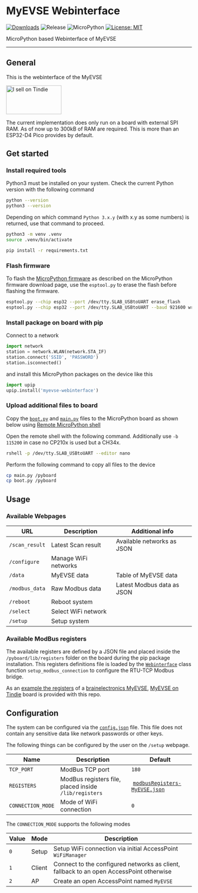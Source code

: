 # MyEVSE Webinterface

[![Downloads](https://pepy.tech/badge/myevse-webinterface)](https://pepy.tech/project/myevse-webinterface)
![Release](https://img.shields.io/github/v/release/brainelectronics/myevse-webinterface?include_prereleases&color=success)
![MicroPython](https://img.shields.io/badge/micropython-Ok-green.svg)
[![License: MIT](https://img.shields.io/badge/License-MIT-yellow.svg)](https://opensource.org/licenses/MIT)

MicroPython based Webinterface of MyEVSE

---------------

## General

This is the webinterface of the MyEVSE

<a href="https://www.tindie.com/stores/brainelectronics/?ref=offsite_badges&utm_source=sellers_brainelectronics&utm_medium=badges&utm_campaign=badge_medium"><img src="https://d2ss6ovg47m0r5.cloudfront.net/badges/tindie-mediums.png" alt="I sell on Tindie" width="150" height="78"></a>

The current implementation does only run on a board with external SPI RAM. As
of now up to 300kB of RAM are required. This is more than an ESP32-D4 Pico
provides by default.

## Get started

### Install required tools

Python3 must be installed on your system. Check the current Python version
with the following command

```bash
python --version
python3 --version
```

Depending on which command `Python 3.x.y` (with x.y as some numbers) is
returned, use that command to proceed.

```bash
python3 -m venv .venv
source .venv/bin/activate

pip install -r requirements.txt
```

### Flash firmware

To flash the [MicroPython firmware][ref-upy-firmware-download] as described on
the MicroPython firmware download page, use the `esptool.py` to erase the
flash before flashing the firmware.

```bash
esptool.py --chip esp32 --port /dev/tty.SLAB_USBtoUART erase_flash
esptool.py --chip esp32 --port /dev/tty.SLAB_USBtoUART --baud 921600 write_flash -z 0x1000 esp32spiram-20220117-v1.18.bin
```

### Install package on board with pip

Connect to a network

```python
import network
station = network.WLAN(network.STA_IF)
station.connect('SSID', 'PASSWORD')
station.isconnected()
```

and install this MicroPython packages on the device like this

```python
import upip
upip.install('myevse-webinterface')
```

### Upload additional files to board

Copy the [`boot.py`](boot.py) and [`main.py`](main.py) files to the
MicroPython board as shown below using
[Remote MicroPython shell][ref-remote-upy-shell]

Open the remote shell with the following command. Additionally use `-b 115200`
in case no CP210x is used but a CH34x.

```bash
rshell -p /dev/tty.SLAB_USBtoUART --editor nano
```

Perform the following command to copy all files to the device

```bash
cp main.py /pyboard
cp boot.py /pyboard
```

## Usage

### Available Webpages

| URL            | Description          | Additional info |
|----------------|----------------------|-----------------|
| `/scan_result` | Latest Scan result   | Available networks as JSON |
| `/configure`   | Manage WiFi networks |                            |
| `/data`        | MyEVSE data          | Table of MyEVSE data       |
| `/modbus_data` | Raw Modbus data      | Latest Modbus data as JSON |
| `/reboot`      | Reboot system        | 							 |
| `/select`      | Select WiFi network  | 							 |
| `/setup`       | Setup system         | 							 |

### Available ModBus registers

The available registers are defined by a JSON file and placed inside the
`/pyboard/lib/registers` folder on the board during the pip package
installation. This registers definitions file is loaded by the
[`Webinterface`](myevse_webinterface/webinterface.py) class function
`setup_modbus_connection` to configure the RTU-TCP Modbus bridge.

As an [example the registers](registers/modbusRegisters-MyEVSE.json) of a
[brainelectronics MyEVSE][ref-myevse-be], [MyEVSE on Tindie][ref-myevse-tindie]
board is provided with this repo.

## Configuration

The system can be configured via the [`config.json`](config.json) file. This
file does not contain any sensitive data like network passwords or other keys.

The following things can be configured by the user on the `/setup` webpage.

| Name              | Description     | Default |
|-------------------|-----------------|---------|
| `TCP_PORT`        | ModBus TCP port | `180`   |
| `REGISTERS`       | ModBus registers file, placed inside `/lib/registers` | [`modbusRegisters-MyEVSE.json`](modbusRegisters-MyEVSE.json) |
| `CONNECTION_MODE` | Mode of WiFi connection | `0` |

The `CONNECTION_MODE` supports the following modes

| Value | Mode   | Description |
|-------|--------|-------------|
| `0`   | Setup  | Setup WiFi connection via initial AccessPoint `WiFiManager` |
| `1`   | Client | Connect to the configured networks as client, fallback to an open AccessPoint otherwise |
| `2`   | AP     | Create an open AccessPoint named `MyEVSE` |

<!-- Links -->
[ref-upy-firmware-download]: https://micropython.org/download/
[ref-remote-upy-shell]: https://github.com/dhylands/rshell
[ref-myevse-be]: https://brainelectronics.de/
[ref-myevse-tindie]: https://www.tindie.com/stores/brainelectronics/
